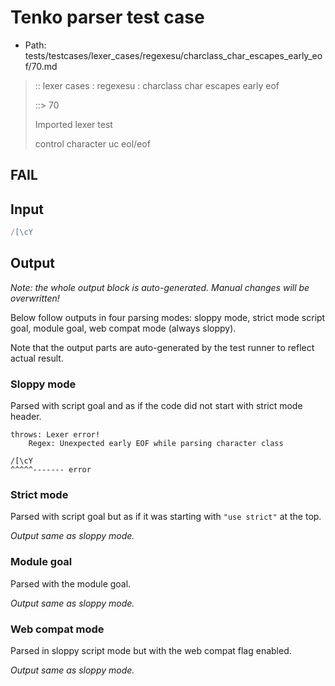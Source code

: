 # Tenko parser test case

- Path: tests/testcases/lexer_cases/regexesu/charclass_char_escapes_early_eof/70.md

> :: lexer cases : regexesu : charclass char escapes early eof
>
> ::> 70
>
> Imported lexer test
>
> control character uc eol/eof

## FAIL

## Input

`````js
/[\cY
`````

## Output

_Note: the whole output block is auto-generated. Manual changes will be overwritten!_

Below follow outputs in four parsing modes: sloppy mode, strict mode script goal, module goal, web compat mode (always sloppy).

Note that the output parts are auto-generated by the test runner to reflect actual result.

### Sloppy mode

Parsed with script goal and as if the code did not start with strict mode header.

`````
throws: Lexer error!
    Regex: Unexpected early EOF while parsing character class

/[\cY
^^^^^------- error
`````

### Strict mode

Parsed with script goal but as if it was starting with `"use strict"` at the top.

_Output same as sloppy mode._

### Module goal

Parsed with the module goal.

_Output same as sloppy mode._

### Web compat mode

Parsed in sloppy script mode but with the web compat flag enabled.

_Output same as sloppy mode._
